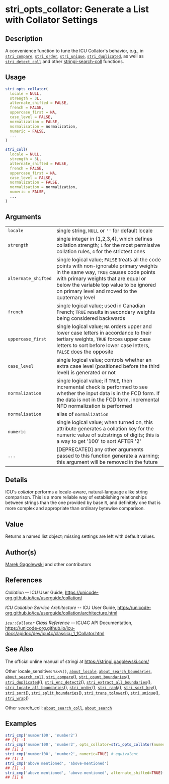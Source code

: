 # stri\_opts\_collator: Generate a List with Collator Settings

## Description

A convenience function to tune the <span class="pkg">ICU</span> Collator\'s behavior, e.g., in [`stri_compare`](https://stringi.gagolewski.com/rapi/stri_compare.html), [`stri_order`](https://stringi.gagolewski.com/rapi/stri_order.html), [`stri_unique`](https://stringi.gagolewski.com/rapi/stri_unique.html), [`stri_duplicated`](https://stringi.gagolewski.com/rapi/stri_duplicated.html), as well as [`stri_detect_coll`](https://stringi.gagolewski.com/rapi/stri_detect_coll.html) and other [stringi-search-coll](../../stringi/help/stringi-search-coll.html) functions.

## Usage

```r
stri_opts_collator(
  locale = NULL,
  strength = 3L,
  alternate_shifted = FALSE,
  french = FALSE,
  uppercase_first = NA,
  case_level = FALSE,
  normalization = FALSE,
  normalisation = normalization,
  numeric = FALSE,
  ...
)

stri_coll(
  locale = NULL,
  strength = 3L,
  alternate_shifted = FALSE,
  french = FALSE,
  uppercase_first = NA,
  case_level = FALSE,
  normalization = FALSE,
  normalisation = normalization,
  numeric = FALSE,
  ...
)
```

## Arguments

|                     |                                                                                                                                                                                                                                                                             |
|---------------------|-----------------------------------------------------------------------------------------------------------------------------------------------------------------------------------------------------------------------------------------------------------------------------|
| `locale`            | single string, `NULL` or `''` for default locale                                                                                                                                                                                                                            |
| `strength`          | single integer in {1,2,3,4}, which defines collation strength; `1` for the most permissive collation rules, `4` for the strictest ones                                                                                                                                      |
| `alternate_shifted` | single logical value; `FALSE` treats all the code points with non-ignorable primary weights in the same way, `TRUE` causes code points with primary weights that are equal or below the variable top value to be ignored on primary level and moved to the quaternary level |
| `french`            | single logical value; used in Canadian French; `TRUE` results in secondary weights being considered backwards                                                                                                                                                               |
| `uppercase_first`   | single logical value; `NA` orders upper and lower case letters in accordance to their tertiary weights, `TRUE` forces upper case letters to sort before lower case letters, `FALSE` does the opposite                                                                       |
| `case_level`        | single logical value; controls whether an extra case level (positioned before the third level) is generated or not                                                                                                                                                          |
| `normalization`     | single logical value; if `TRUE`, then incremental check is performed to see whether the input data is in the FCD form. If the data is not in the FCD form, incremental NFD normalization is performed                                                                       |
| `normalisation`     | alias of `normalization`                                                                                                                                                                                                                                                    |
| `numeric`           | single logical value; when turned on, this attribute generates a collation key for the numeric value of substrings of digits; this is a way to get \'100\' to sort AFTER \'2\'                                                                                              |
| `...`               | \[DEPRECATED\] any other arguments passed to this function generate a warning; this argument will be removed in the future                                                                                                                                                  |

## Details

<span class="pkg">ICU</span>\'s *collator* performs a locale-aware, natural-language alike string comparison. This is a more reliable way of establishing relationships between strings than the one provided by base <span style="font-family: Courier New, Courier; color: #666666;">**R**</span>, and definitely one that is more complex and appropriate than ordinary bytewise comparison.

## Value

Returns a named list object; missing settings are left with default values.

## Author(s)

[Marek Gagolewski](https://www.gagolewski.com/) and other contributors

## References

*Collation* -- ICU User Guide, <https://unicode-org.github.io/icu/userguide/collation/>

*ICU Collation Service Architecture* -- ICU User Guide, <https://unicode-org.github.io/icu/userguide/collation/architecture.html>

*`icu::Collator` Class Reference* -- ICU4C API Documentation, <https://unicode-org.github.io/icu-docs/apidoc/dev/icu4c/classicu_1_1Collator.html>

## See Also

The official online manual of <span class="pkg">stringi</span> at <https://stringi.gagolewski.com/>

Other locale\_sensitive: `%s<%()`, [`about_locale`](https://stringi.gagolewski.com/rapi/about_locale.html), [`about_search_boundaries`](https://stringi.gagolewski.com/rapi/about_search_boundaries.html), [`about_search_coll`](https://stringi.gagolewski.com/rapi/about_search_coll.html), [`stri_compare`](https://stringi.gagolewski.com/rapi/stri_compare.html)(), [`stri_count_boundaries`](https://stringi.gagolewski.com/rapi/stri_count_boundaries.html)(), [`stri_duplicated`](https://stringi.gagolewski.com/rapi/stri_duplicated.html)(), [`stri_enc_detect2`](https://stringi.gagolewski.com/rapi/stri_enc_detect2.html)(), [`stri_extract_all_boundaries`](https://stringi.gagolewski.com/rapi/stri_extract_all_boundaries.html)(), [`stri_locate_all_boundaries`](https://stringi.gagolewski.com/rapi/stri_locate_all_boundaries.html)(), [`stri_order`](https://stringi.gagolewski.com/rapi/stri_order.html)(), [`stri_rank`](https://stringi.gagolewski.com/rapi/stri_rank.html)(), [`stri_sort_key`](https://stringi.gagolewski.com/rapi/stri_sort_key.html)(), [`stri_sort`](https://stringi.gagolewski.com/rapi/stri_sort.html)(), [`stri_split_boundaries`](https://stringi.gagolewski.com/rapi/stri_split_boundaries.html)(), [`stri_trans_tolower`](https://stringi.gagolewski.com/rapi/stri_trans_tolower.html)(), [`stri_unique`](https://stringi.gagolewski.com/rapi/stri_unique.html)(), [`stri_wrap`](https://stringi.gagolewski.com/rapi/stri_wrap.html)()

Other search\_coll: [`about_search_coll`](https://stringi.gagolewski.com/rapi/about_search_coll.html), [`about_search`](https://stringi.gagolewski.com/rapi/about_search.html)

## Examples




```r
stri_cmp('number100', 'number2')
## [1] -1
stri_cmp('number100', 'number2', opts_collator=stri_opts_collator(numeric=TRUE))
## [1] 1
stri_cmp('number100', 'number2', numeric=TRUE) # equivalent
## [1] 1
stri_cmp('above mentioned', 'above-mentioned')
## [1] -1
stri_cmp('above mentioned', 'above-mentioned', alternate_shifted=TRUE)
## [1] 0
```
